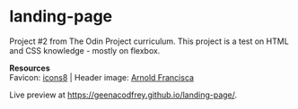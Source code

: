 # landing-page
Project #2 from The Odin Project curriculum. This project is a test on HTML and CSS knowledge - mostly on flexbox.

**Resources**\
Favicon: [icons8](https://icons8.com/icon/JruFL3n9rYKU/code-file) | Header image: [Arnold Francisca](https://unsplash.com/photos/f77Bh3inUpE)

Live preview at https://geenacodfrey.github.io/landing-page/.
